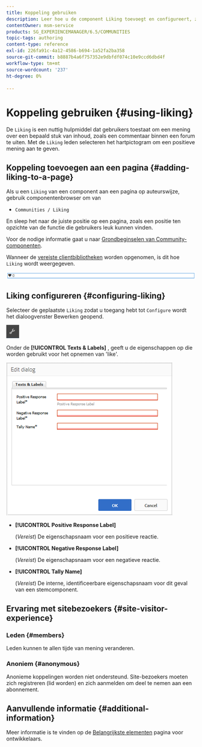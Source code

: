 ```yaml
---
title: Koppeling gebruiken
description: Leer hoe u de component Liking toevoegt en configureert, zodat gebruikers een mening over een bepaald stuk inhoud, zoals een commentaar, kunnen uiten.
contentOwner: msm-service
products: SG_EXPERIENCEMANAGER/6.5/COMMUNITIES
topic-tags: authoring
content-type: reference
exl-id: 226fa91c-4a12-4586-b694-1a52fa2ba358
source-git-commit: b8887b4a6f757352e9dbfdf074c10e9ccd6dbd4f
workflow-type: tm+mt
source-wordcount: '237'
ht-degree: 0%

---
```


# Koppeling gebruiken {#using-liking}

De `Liking` is een nuttig hulpmiddel dat gebruikers toestaat om een mening over een bepaald stuk van inhoud, zoals een commentaar binnen een forum te uiten. Met de `Liking` leden selecteren het hartpictogram om een positieve mening aan te geven.

## Koppeling toevoegen aan een pagina {#adding-liking-to-a-page}

Als u een `Liking` van een component aan een pagina op auteurswijze, gebruik componentenbrowser om van

* `Communities / Liking`

En sleep het naar de juiste positie op een pagina, zoals een positie ten opzichte van de functie die gebruikers leuk kunnen vinden.

Voor de nodige informatie gaat u naar [Grondbeginselen van Community-componenten](basics.md).

Wanneer de [vereiste clientbibliotheken](essentials-liking.md#essentials-for-client-side) worden opgenomen, is dit hoe `Liking` wordt weergegeven.

![koppelingscomponent](assets/liking-component.png)

## Liking configureren {#configuring-liking}

Selecteer de geplaatste `Liking` zodat u toegang hebt tot `Configure` wordt het dialoogvenster Bewerken geopend.

![configure-new](assets/configure-new.png)

Onder de **[!UICONTROL Texts & Labels]** , geeft u de eigenschappen op die worden gebruikt voor het opnemen van &#39;like&#39;.

![configureren-koppelen](assets/configure-liking.png)

* **[!UICONTROL Positive Response Label]**

  (*Vereist*) De eigenschapsnaam voor een positieve reactie.

* **[!UICONTROL Negative Response Label]**

  (*Vereist*) De eigenschapsnaam voor een negatieve reactie.

* **[!UICONTROL Tally Name]**

  (*Vereist*) De interne, identificeerbare eigenschapsnaam voor dit geval van een stemcomponent.

## Ervaring met sitebezoekers {#site-visitor-experience}

### Leden {#members}

Leden kunnen te allen tijde van mening veranderen.

### Anoniem {#anonymous}

Anonieme koppelingen worden niet ondersteund. Site-bezoekers moeten zich registreren (lid worden) en zich aanmelden om deel te nemen aan een abonnement.

## Aanvullende informatie {#additional-information}

Meer informatie is te vinden op de [Belangrijkste elementen](essentials-liking.md) pagina voor ontwikkelaars.

